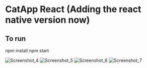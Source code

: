# CatApp React (Adding the react native version now)

## To run

npm install
npm start

![Screenshot_4](https://user-images.githubusercontent.com/72326632/182842610-b0fd7aaa-f788-4741-a20e-a27d879a5459.png)
![Screenshot_5](https://user-images.githubusercontent.com/72326632/182842624-31778080-b27b-4f30-8148-99bd0fa400cc.png)
![Screenshot_6](https://user-images.githubusercontent.com/72326632/182842632-8d93db64-fb80-42f0-bcce-d82bb17319c8.png)
![Screenshot_7](https://user-images.githubusercontent.com/72326632/182842658-97e0d977-1ad0-4203-bdb8-c3963eec48af.png)

